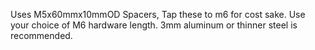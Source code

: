 Uses M5x60mmx10mmOD Spacers, Tap these to m6 for cost sake.
Use your choice of M6 hardware length.
3mm aluminum or thinner steel is recommended.